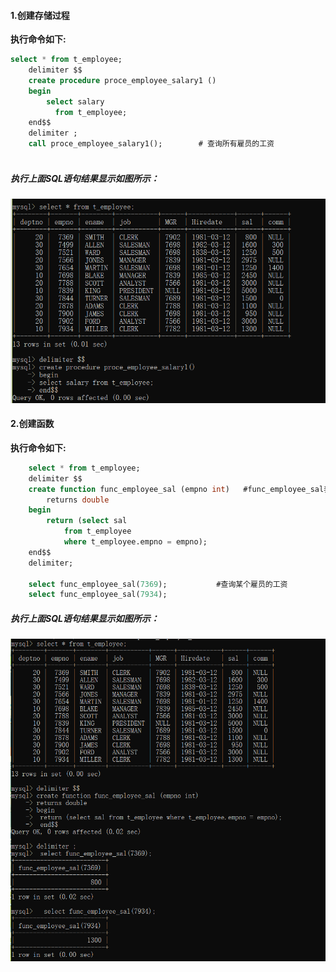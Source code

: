 #### 1.创建存储过程

**执行命令如下:**

```SQL
select * from t_employee;
    delimiter $$
    create procedure proce_employee_salary1 ()    
    begin
        select salary
	      from t_employee;
    end$$
    delimiter ;
    call proce_employee_salary1();        # 查询所有雇员的工资
                  
```
##### 执行上面SQL语句结果显示如图所示：
![](https://github.com/fyh1234/homework/blob/master/photo/27.png)
#### 2.创建函数

**执行命令如下:**

```SQL
    select * from t_employee;
    delimiter $$
    create function func_employee_sal (empno int)   #func_employee_sal表示所要创建的存储过程名字
        returns double
    begin
        return (select sal 
            from t_employee 
            where t_employee.empno = empno);
    end$$
    delimiter;

    select func_employee_sal(7369);           #查询某个雇员的工资
    select func_employee_sal(7934);
```
##### 执行上面SQL语句结果显示如图所示：
![](https://github.com/fyh1234/homework/blob/master/photo/28.png)
